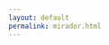 ```yaml
---
layout: default
permalink: mirador.html
---
```


<!-- Include the CJS version from a CDN or from a local web server, pinned to Mirador v3 -->
<script src="https://unpkg.com/mirador@^3/dist/mirador.min.js"></script>
<!-- By default uses Roboto font. Be sure to load this or change the font -->
<link rel="stylesheet" href="https://fonts.googleapis.com/css?family=Roboto:300,400,500">
<!-- Container element of Mirador whose id should be passed to the instantiating call as "id" -->
<div id="my-mirador"/> 

<script type="text/javascript">
    // get manifest from embed URL
    var manifest = location.href.split("#")[1];
    // configure viewer
    var mirador = Mirador.viewer({
        "id": "my-mirador",
        "selectedTheme": 'pta',
        themes: {
            pta:{
                palette: {
                    type: 'dark',
                    primary: {
                        main: '#f6754f',
                        dark: '#f6754f',
                    },
                    secondary: {
                        main: '#f8c667',
                    },
                    shades: {
                        dark: '#000000',
                        main: '#252525',
                        light: '#252525',     
                    }
                }
            },
            dark: {
                palette: {
                    type: 'dark',
                    primary: {
                    main: '#ba55d3',
                    }
                }
            },
            light: {
                palette: {
                    type: 'light',
                    primary: {
                    main: '#ba55d3 ',
                    }
                }
            }
        },
        "manifests": {
            "https://digbmc.github.io/pta-manifests/index.json": {
            "provider": "Digital Scholarship at Bryn Mawr College"
            }
        },
        "windows": [
            {
            "loadedManifest": manifest,
            "thumbnailNavigationPosition": 'off',
            }
        ],
        window: {
            allowClose: false, // Prevent the user from closing this window
            allowFullscreen: true,
            allowMaximize: false,
            allowTopMenuButton: false,
            allowWindowSideBar: false,
            hideWindowTitle: true, // Configure if the window title is shown in the window title bar or not
            defaultSideBarPanel: 'annotations',
            sideBarOpenByDefault: true,
            defaultSidebarPanelWidth: 200, // Configure default sidebar width in pixels
            highlightAllAnnotations: true,
            panels: { // Configure which panels are visible in WindowSideBarButtons
                info: false,
                attribution: false,
                canvas: false,
                annotations: true,
                search: false,
                layers: false,
            },
            views: [ // Only allow the user to select single and gallery view
                { key: 'single' },
            ]
        },
        workspace: {
            type: 'mosaic',
        },
        workspaceControlPanel: {
            enabled: false, // Configure if the control panel should be rendered.  Useful if you want to lock the viewer down to only the configured manifests
        },
        });
</script>